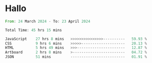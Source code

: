 # Hallo
<!--START_SECTION:waka-->

```rust
From: 24 March 2024 - To: 23 April 2024

Total Time: 45 hrs 15 mins

JavaScript    27 hrs 8 mins   >>>>>>>>>>>>>>>----------   59.93 %
CSS           9 hrs 6 mins    >>>>>--------------------   20.13 %
HTML          5 hrs 49 mins   >>>----------------------   12.87 %
Artboard      2 hrs 8 mins    >------------------------   04.72 %
JSON          51 mins         -------------------------   01.91 %
```

<!--END_SECTION:waka-->
